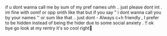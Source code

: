 if u dont wanna call me by sum of my pref names uhh  .. just please dont int  . im fine with oomf or opp smth like that but if you say " i dont wanna call you by your names '' or sum like that   .. just dont  - Always c+h friendly  , I prefer to be hidden instead of being the hider due to some social anxiety  . !! ok bye go look at my rentry it's so cool right🐛
